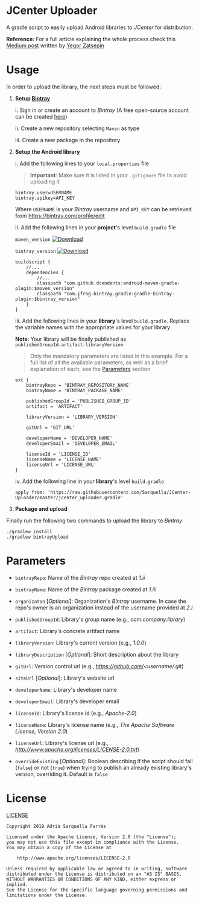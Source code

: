 # JCenter Uploader

A gradle script to easily upload Android libraries to *JCenter* for distribution.

**Reference:** For a full article explaining the whole process check this [Medium post](https://medium.com/@yegor_zatsepin/simple-way-to-publish-your-android-library-to-jcenter-d1e145bacf13) written by [Yegor Zatsepin](https://medium.com/@yegor_zatsepin)

# Usage

In order to upload the library, the next steps must be followed:

1. **Setup [Bintray](https://bintray.com)**

	i. Sign in or create an account to *Bintray* (A free open-source account can be created [here](https://bintray.com/signup/oss))
	
	ii. Create a new repository selecting `Maven` as type
	
	iii. Create a new package in the repository
	
2. **Setup the Android library**

	i. Add the following lines to your `local.properties` file 
	
	> **Important**: Make sure it is listed in your `.gitignore` file to avoid uploading it
	
	```
	bintray.user=USERNAME
	bintray.apikey=API_KEY
	```
	
	Where `USERNAME` is your *Bintray* username and `API_KEY` can be retrieved from https://bintray.com/profile/edit
	
	ii. Add the following lines in your **project**'s level `build.gradle` file
	
	`maven_version` [ ![Download](https://api.bintray.com/packages/dcendents/gradle-plugins/com.github.dcendents%3Aandroid-maven-gradle-plugin/images/download.svg) ](https://bintray.com/dcendents/gradle-plugins/com.github.dcendents%3Aandroid-maven-gradle-plugin/_latestVersion)
	
	`bintray_version` [ ![Download](https://api.bintray.com/packages/jfrog/jfrog-jars/gradle-bintray-plugin/images/download.svg) ](https://bintray.com/jfrog/jfrog-jars/gradle-bintray-plugin/_latestVersion)
	
	```
	buildscript {
		//...
		dependencies {
			//...
			classpath "com.github.dcendents:android-maven-gradle-plugin:$maven_version"
			classpath "com.jfrog.bintray.gradle:gradle-bintray-plugin:$bintray_version"
		}
	}
	```

	iii. Add the following lines in your **library**'s level `build.gradle`. Replace the variable names with the appropriate values for your library
	
	 **Note**: Your library will be finally published as `publishedGroupId:artifact:libraryVersion`
	 
	 > Only the mandatory parameters are listed in this example. For a full list of all the available parameters, as well as a brief explanation of each, see the [Parameters](#parameters) section
	
	```
	ext {
		bintrayRepo = 'BINTRAY_REPOSITORY_NAME'
		bintrayName = 'BINTRAY_PACKAGE_NAME'

		publishedGroupId = 'PUBLISHED_GROUP_ID'
		artifact = 'ARTIFACT'
		
		libraryVersion = 'LIBRARY_VERSION'

		gitUrl = 'GIT_URL'

		developerName = 'DEVELOPER_NAME'
		developerEmail = 'DEVELOPER_EMAIL'

		licenseId = 'LICENSE_ID'
		licenseName = 'LICENSE_NAME' 
		licenseUrl = 'LICENSE_URL'
	}
	```
	
	iv. Add the following line in your **library**'s level `build.gradle`
	
	```
	apply from: 'https://raw.githubusercontent.com/Sarquella/JCenter-Uploader/master/jcenter_uploader.gradle'
	```
	
3. **Package and upload**

Finally run the following two commands to upload the library to *Bintray*

```
./gradlew install
./gradlew bintrayUpload
```

# Parameters 

* `bintrayRepo`: Name of the *Bintray* repo created at *1.ii*

* `bintrayName`: Name of the *Bintray* package created at *1.iii*

* `organizaton` [*Optional*]: Organization's *Bintray* username. In case the repo's owner is an organization instead of the username provided at *2.i*

* `publishedGroupId`: Library's group name (e.g., *com.company.library*)

* `artifact`: Library's concrete artifact name

* `libraryVersion`: Library's current version (e.g., *1.0.0*) 

* `libraryDescription` [*Optional*]: Short description about the library 

* `gitUrl`: Version control url (e.g., *https://github.com/<username/<repository>.git*)

* `siteUrl` [*Optional*]: Library's website url

* `developerName`: Library's developer name

* `developerEmail`: Library's developer email

*  `licenseId`: Library's license id (e.g., *Apache-2.0*)

* `licenseName`: Library's license name (e.g., *The Apache Software License, Version 2.0*) 

*  `licenseUrl`: Library's license url (e.g., *http://www.apache.org/licenses/LICENSE-2.0.txt*)

* `overrideExisting` [*Optional*]: Boolean describing if the script should fail (`false`) or not (`true`) when trying to publish an already existing library's version, overriding it. Default is `false`

# License

[LICENSE](https://github.com/Sarquella/JCenter-Uploader/blob/master/LICENSE)

```
Copyright 2019 Adrià Sarquella Farrés

Licensed under the Apache License, Version 2.0 (the "License");
you may not use this file except in compliance with the License.
You may obtain a copy of the License at

	http://www.apache.org/licenses/LICENSE-2.0

Unless required by applicable law or agreed to in writing, software
distributed under the License is distributed on an "AS IS" BASIS,
WITHOUT WARRANTIES OR CONDITIONS OF ANY KIND, either express or implied.
See the License for the specific language governing permissions and
limitations under the License.
```
